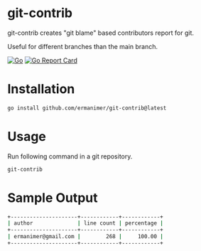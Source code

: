 # git-contrib

git-contrib creates "git blame" based contributors report for git. 

Useful for different branches than the main branch.

[![Go](https://github.com/ermanimer/git-contrib/actions/workflows/go.yml/badge.svg)](https://github.com/ermanimer/git-contrib/actions/workflows/go.yml)
[![Go Report Card](https://goreportcard.com/badge/github.com/ermanimer/git-contrib)](https://goreportcard.com/report/github.com/ermanimer/git-contrib)

# Installation 

```bash
go install github.com/ermanimer/git-contrib@latest
```

# Usage

Run following command in a git repository.

```bash
git-contrib
```

# Sample Output

```bash
+---------------------+------------+------------+
| author              | line count | percentage |
+---------------------+------------+------------+
| ermanimer@gmail.com |        268 |     100.00 |
+---------------------+------------+------------+
```
